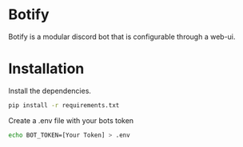 # Botify
Botify is a modular discord bot that is configurable through a web-ui.

# Installation
Install the dependencies.
```bash
pip install -r requirements.txt
```

Create a .env file with your bots token
```bash
echo BOT_TOKEN=[Your Token] > .env
```